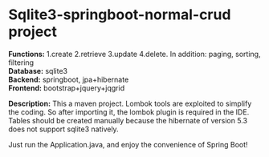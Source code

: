 # Sqlite3-springboot-normal-crud project   
**Functions:** 1.create 2.retrieve 3.update 4.delete. In addition: paging, sorting, filtering   
**Database:** sqlite3   
**Backend:** springboot, jpa+hibernate    
**Frontend:** bootstrap+jquery+jqgrid   

**Description:** This a maven project. Lombok tools are exploited to simplify the coding. So after importing it, the lombok plugin is required in the IDE. Tables should be created manually because the hibernate of version 5.3 does not support sqlite3 natively.    

Just run the Application.java, and enjoy the convenience of  Spring Boot!
